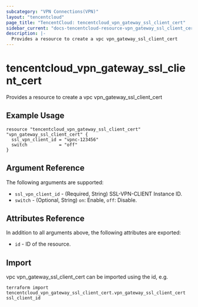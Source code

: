 ```yaml
---
subcategory: "VPN Connections(VPN)"
layout: "tencentcloud"
page_title: "TencentCloud: tencentcloud_vpn_gateway_ssl_client_cert"
sidebar_current: "docs-tencentcloud-resource-vpn_gateway_ssl_client_cert"
description: |-
  Provides a resource to create a vpc vpn_gateway_ssl_client_cert
---
```


# tencentcloud_vpn_gateway_ssl_client_cert

Provides a resource to create a vpc vpn_gateway_ssl_client_cert

## Example Usage

```hcl
resource "tencentcloud_vpn_gateway_ssl_client_cert" "vpn_gateway_ssl_client_cert" {
  ssl_vpn_client_id = "vpnc-123456"
  switch            = "off"
}
```

## Argument Reference

The following arguments are supported:

* `ssl_vpn_client_id` - (Required, String) SSL-VPN-CLIENT Instance ID.
* `switch` - (Optional, String) `on`: Enable, `off`: Disable.

## Attributes Reference

In addition to all arguments above, the following attributes are exported:

* `id` - ID of the resource.




## Import

vpc vpn_gateway_ssl_client_cert can be imported using the id, e.g.

```
terraform import tencentcloud_vpn_gateway_ssl_client_cert.vpn_gateway_ssl_client_cert ssl_client_id
```

